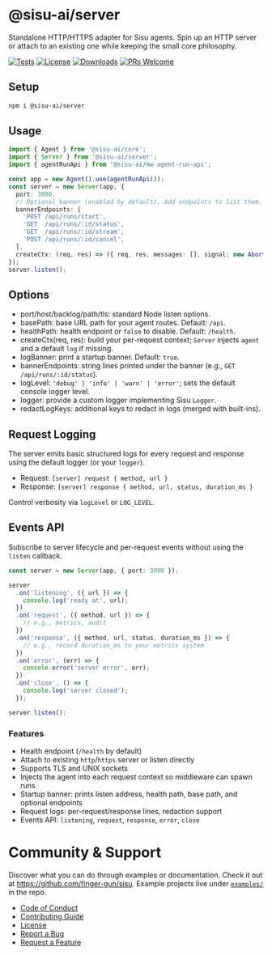 # @sisu-ai/server

Standalone HTTP/HTTPS adapter for Sisu agents. Spin up an HTTP server or attach to an existing one while keeping the small core philosophy.

[![Tests](https://github.com/finger-gun/sisu/actions/workflows/tests.yml/badge.svg?branch=main)](https://github.com/finger-gun/sisu/actions/workflows/tests.yml)
[![License](https://img.shields.io/badge/license-Apache--2.0-blue)](https://github.com/finger-gun/sisu/blob/main/LICENSE)
[![Downloads](https://img.shields.io/npm/dm/%40sisu-ai%2Fserver)](https://www.npmjs.com/package/@sisu-ai/server)
[![PRs Welcome](https://img.shields.io/badge/PRs-welcome-brightgreen.svg)](https://github.com/finger-gun/sisu/blob/main/CONTRIBUTING.md)

## Setup

```bash
npm i @sisu-ai/server
```

## Usage

```ts
import { Agent } from '@sisu-ai/core';
import { Server } from '@sisu-ai/server';
import { agentRunApi } from '@sisu-ai/mw-agent-run-api';

const app = new Agent().use(agentRunApi());
const server = new Server(app, {
  port: 3000,
  // Optional banner (enabled by default). Add endpoints to list them.
  bannerEndpoints: [
    'POST /api/runs/start',
    'GET  /api/runs/:id/status',
    'GET  /api/runs/:id/stream',
    'POST /api/runs/:id/cancel',
  ],
  createCtx: (req, res) => ({ req, res, messages: [], signal: new AbortController().signal })
});
server.listen();
```

## Options

- port/host/backlog/path/tls: standard Node listen options.
- basePath: base URL path for your agent routes. Default: `/api`.
- healthPath: health endpoint or `false` to disable. Default: `/health`.
- createCtx(req, res): build your per-request context; `Server` injects `agent` and a default `log` if missing.
- logBanner: print a startup banner. Default: `true`.
- bannerEndpoints: string lines printed under the banner (e.g., `GET /api/runs/:id/status`).
- logLevel: `'debug' | 'info' | 'warn' | 'error'`; sets the default console logger level.
- logger: provide a custom logger implementing Sisu `Logger`.
- redactLogKeys: additional keys to redact in logs (merged with built-ins).

## Request Logging

The server emits basic structured logs for every request and response using the default logger (or your `logger`).

- Request: `[server] request { method, url }`
- Response: `[server] response { method, url, status, duration_ms }`

Control verbosity via `logLevel` or `LOG_LEVEL`.

## Events API

Subscribe to server lifecycle and per-request events without using the `listen` callback.

```ts
const server = new Server(app, { port: 3000 });

server
  .on('listening', ({ url }) => {
    console.log('ready at', url);
  })
  .on('request', ({ method, url }) => {
    // e.g., metrics, audit
  })
  .on('response', ({ method, url, status, duration_ms }) => {
    // e.g., record duration_ms to your metrics system
  })
  .on('error', (err) => {
    console.error('server error', err);
  })
  .on('close', () => {
    console.log('server closed');
  });

server.listen();
```

### Features

- Health endpoint (`/health` by default)
- Attach to existing `http`/`https` server or listen directly
- Supports TLS and UNIX sockets
- Injects the agent into each request context so middleware can spawn runs
 - Startup banner: prints listen address, health path, base path, and optional endpoints
 - Request logs: per-request/response lines, redaction support
 - Events API: `listening`, `request`, `response`, `error`, `close`

 # Community & Support

Discover what you can do through examples or documentation. Check it out at https://github.com/finger-gun/sisu. Example projects live under [`examples/`](https://github.com/finger-gun/sisu/tree/main/examples) in the repo.


- [Code of Conduct](https://github.com/finger-gun/sisu/blob/main/CODE_OF_CONDUCT.md)
- [Contributing Guide](https://github.com/finger-gun/sisu/blob/main/CONTRIBUTING.md)
- [License](https://github.com/finger-gun/sisu/blob/main/LICENSE)
- [Report a Bug](https://github.com/finger-gun/sisu/issues/new?template=bug_report.md)
- [Request a Feature](https://github.com/finger-gun/sisu/issues/new?template=feature_request.md)
